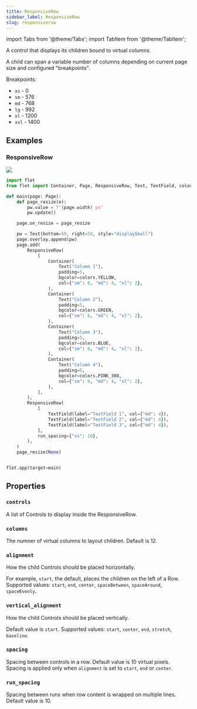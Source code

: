 ```yaml
---
title: ResponsiveRow
sidebar_label: ResponsiveRow
slug: responsiverow
---
```


import Tabs from '@theme/Tabs';
import TabItem from '@theme/TabItem';

A control that displays its children bound to virtual columns.

A child can span a variable number of columns depending on current page size and configured "breakpoints".

Breakpoints:

* `xs` - 0
* `sm` - 576
* `md` - 768
* `lg` - 992
* `xl` - 1200
* `xxl` - 1400

## Examples

### ResponsiveRow

<img src="/img/docs/controls/responsive-row/responsive-layout.gif" className="screenshot-100"/>

<Tabs groupId="language">
  <TabItem value="python" label="Python" default>

```python
import flet
from flet import Container, Page, ResponsiveRow, Text, TextField, colors

def main(page: Page):
    def page_resize(e):
        pw.value = f"{page.width} px"
        pw.update()

    page.on_resize = page_resize

    pw = Text(bottom=50, right=50, style="displaySmall")
    page.overlay.append(pw)
    page.add(
        ResponsiveRow(
            [
                Container(
                    Text("Column 1"),
                    padding=5,
                    bgcolor=colors.YELLOW,
                    col={"sm": 6, "md": 4, "xl": 2},
                ),
                Container(
                    Text("Column 2"),
                    padding=5,
                    bgcolor=colors.GREEN,
                    col={"sm": 6, "md": 4, "xl": 2},
                ),
                Container(
                    Text("Column 3"),
                    padding=5,
                    bgcolor=colors.BLUE,
                    col={"sm": 6, "md": 4, "xl": 2},
                ),
                Container(
                    Text("Column 4"),
                    padding=5,
                    bgcolor=colors.PINK_300,
                    col={"sm": 6, "md": 4, "xl": 2},
                ),
            ],
        ),
        ResponsiveRow(
            [
                TextField(label="TextField 1", col={"md": 4}),
                TextField(label="TextField 2", col={"md": 4}),
                TextField(label="TextField 3", col={"md": 4}),
            ],
            run_spacing={"xs": 10},
        ),
    )
    page_resize(None)


flet.app(target=main)
```
  </TabItem>
</Tabs>

## Properties

### `controls`

A list of Controls to display inside the ResponsiveRow.

### `columns`

The numner of virtual columns to layout children. Default is 12.

### `alignment`

How the child Controls should be placed horizontally.

For example, `start`, the default, places the children on the left of a Row. Supported values: `start`, `end`, `center`, `spaceBetween`, `spaceAround`, `spaceEvenly`.

### `vertical_alignment`

How the child Controls should be placed vertically.

Default value is `start`. Supported values: `start`, `center`, `end`, `stretch`, `baseline`.

### `spacing`

Spacing between controls in a row. Default value is 10 virtual pixels. Spacing is applied only when `alignment` is set to `start`, `end` or `center`.

### `run_spacing`

Spacing between runs when row content is wrapped on multiple lines. Default value is 10.